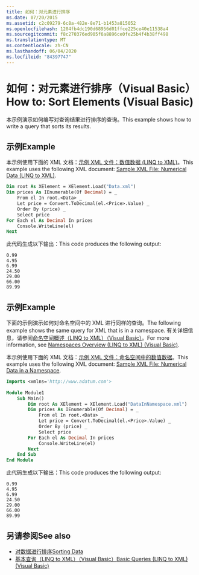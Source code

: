 ```yaml
---
title: 如何：对元素进行排序
ms.date: 07/20/2015
ms.assetid: c2c09279-6c8a-482e-8e71-b1453a815052
ms.openlocfilehash: 1204fb4dc190d68956d01ffce225ce40e11538a4
ms.sourcegitcommit: f8c270376ed905f6a8896ce0fe25b4f4b38ff498
ms.translationtype: MT
ms.contentlocale: zh-CN
ms.lasthandoff: 06/04/2020
ms.locfileid: "84397747"
---
```

# <a name="how-to-sort-elements-visual-basic"></a><span data-ttu-id="cc4b4-102">如何：对元素进行排序（Visual Basic）</span><span class="sxs-lookup"><span data-stu-id="cc4b4-102">How to: Sort Elements (Visual Basic)</span></span>
<span data-ttu-id="cc4b4-103">本示例演示如何编写对查询结果进行排序的查询。</span><span class="sxs-lookup"><span data-stu-id="cc4b4-103">This example shows how to write a query that sorts its results.</span></span>  
  
## <a name="example"></a><span data-ttu-id="cc4b4-104">示例</span><span class="sxs-lookup"><span data-stu-id="cc4b4-104">Example</span></span>  
 <span data-ttu-id="cc4b4-105">本示例使用下面的 XML 文档：[示例 XML 文件：数值数据 (LINQ to XML)](sample-xml-file-numerical-data-linq-to-xml.md)。</span><span class="sxs-lookup"><span data-stu-id="cc4b4-105">This example uses the following XML document: [Sample XML File: Numerical Data (LINQ to XML)](sample-xml-file-numerical-data-linq-to-xml.md).</span></span>  
  
```vb  
Dim root As XElement = XElement.Load("Data.xml")  
Dim prices As IEnumerable(Of Decimal) = _  
    From el In root.<Data> _  
    Let price = Convert.ToDecimal(el.<Price>.Value) _  
    Order By (price) _  
    Select price  
For Each el As Decimal In prices  
    Console.WriteLine(el)  
Next  
```  
  
 <span data-ttu-id="cc4b4-106">此代码生成以下输出：</span><span class="sxs-lookup"><span data-stu-id="cc4b4-106">This code produces the following output:</span></span>  
  
```console  
0.99  
4.95  
6.99  
24.50  
29.00  
66.00  
89.99  
```  
  
## <a name="example"></a><span data-ttu-id="cc4b4-107">示例</span><span class="sxs-lookup"><span data-stu-id="cc4b4-107">Example</span></span>  
 <span data-ttu-id="cc4b4-108">下面的示例演示如何对命名空间中的 XML 进行同样的查询。</span><span class="sxs-lookup"><span data-stu-id="cc4b4-108">The following example shows the same query for XML that is in a namespace.</span></span> <span data-ttu-id="cc4b4-109">有关详细信息，请参阅[命名空间概述（LINQ to XML）（Visual Basic）](namespaces-overview-linq-to-xml.md)。</span><span class="sxs-lookup"><span data-stu-id="cc4b4-109">For more information, see [Namespaces Overview (LINQ to XML) (Visual Basic)](namespaces-overview-linq-to-xml.md).</span></span>  
  
 <span data-ttu-id="cc4b4-110">本示例使用下面的 XML 文档：[示例 XML 文件：命名空间中的数值数据](sample-xml-file-numerical-data-in-a-namespace.md)。</span><span class="sxs-lookup"><span data-stu-id="cc4b4-110">This example uses the following XML document: [Sample XML File: Numerical Data in a Namespace](sample-xml-file-numerical-data-in-a-namespace.md).</span></span>  
  
```vb  
Imports <xmlns='http://www.adatum.com'>  
  
Module Module1  
    Sub Main()  
        Dim root As XElement = XElement.Load("DataInNamespace.xml")  
        Dim prices As IEnumerable(Of Decimal) = _  
            From el In root.<Data> _  
            Let price = Convert.ToDecimal(el.<Price>.Value) _  
            Order By (price) _  
            Select price  
        For Each el As Decimal In prices  
            Console.WriteLine(el)  
        Next  
    End Sub  
End Module  
```  
  
 <span data-ttu-id="cc4b4-111">此代码生成以下输出：</span><span class="sxs-lookup"><span data-stu-id="cc4b4-111">This code produces the following output:</span></span>  
  
```console  
0.99  
4.95  
6.99  
24.50  
29.00  
66.00  
89.99  
```  
  
## <a name="see-also"></a><span data-ttu-id="cc4b4-112">另请参阅</span><span class="sxs-lookup"><span data-stu-id="cc4b4-112">See also</span></span>

- [<span data-ttu-id="cc4b4-113">对数据进行排序</span><span class="sxs-lookup"><span data-stu-id="cc4b4-113">Sorting Data</span></span>](sorting-data.md)
- [<span data-ttu-id="cc4b4-114">基本查询（LINQ to XML）（Visual Basic）</span><span class="sxs-lookup"><span data-stu-id="cc4b4-114">Basic Queries (LINQ to XML) (Visual Basic)</span></span>](basic-queries-linq-to-xml.md)
